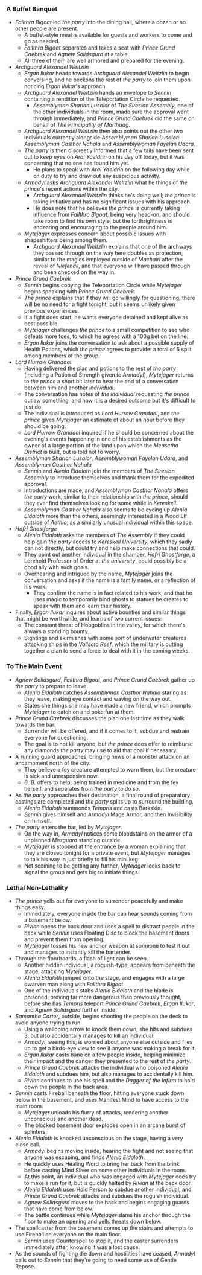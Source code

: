 ### A Buffet Banquet

* *Fallthra Bigoat* led *the party* into the dining hall, where a dozen or so other people are present.
  * A buffet-style meal is available for guests and workers to come and go as needed.
  * *Fallthra Bigoat* separates and takes a seat with *Prince Grund Caebrek* and *Agnew Solidsgurd* at a table.
  * All three of them are well armored and prepared for the evening.
* *Archguard Alexandel Weltzlin*
  * *Ergan Ilukar* heads towards *Archguard Alexandel Weltzlin* to begin conversing, and he beckons the rest of *the party* to join them upon noticing *Ergan Ilukar*'s approach.
  * *Archguard Alexandel Weltzlin* hands an envelope to *Sennin* containing a rendition of the Teleportation Circle he requested.
    * *Assemblyman Sharian Lusalor* of *The Siresian Assembly*, one of the other individuals in the room, made sure the approval went through immediately, and *Prince Grund Caebrek* did the same on behalf of *The Principality of Marthaag*.
  * *Archguard Alexandel Weltzlin* then also points out the other two individuals currently alongside *Assemblyman Sharian Lusalor*: *Assemblyman Casthor Nahala* and *Assemblywoman Fayelan Udara*.
  * *The party* is then discreetly informed that a few tails have been sent out to keep eyes on *Arai Yaeldrin* on his day off today, but it was concerning that no one has found him yet.
    * He plans to speak with *Arai Yaeldrin* on the following day while on duty to try and draw out any suspicious activity.
  * *Armadyl* asks *Archguard Alexandel Weltzlin* what he things of *the prince*'s recent actions within the city.
    * *Archguard Alexandel Weltzlin* thinks he's doing well; *the prince* is taking initiative and has no significant issues with his approach.
    * He does note that he believes *the prince* is currently taking influence from *Fallthra Bigoat*, being very head-on, and should take room to find his own style, but the forthrightness is endearing and encouraging to the people around him.
  * *Mytejager* expresses concern about possible issues with shapeshifters being among them.
    * *Archguard Alexandel Weltzlin* explains that one of the archways they passed through on the way here doubles as protection, similar to the magics employed outside of *Machairi* after the reveal of *Niefendil*, and that everyone will have passed through and been checked on the way in.
* *Prince Grund Caebrek*
  * *Sennin* begins copying the Teleportation Circle while *Mytejager* begins speaking with *Prince Grund Caebrek*.
  * *The prince* explains that if they will go willingly for questioning, there will be no need for a fight tonight, but it seems unlikely given previous experiences.
  * If a fight does start, he wants everyone detained and kept alive as best possible.
  * *Mytejager* challenges *the prince* to a small competition to see who defeats more foes, to which he agrees with a 100g bet on the line.
  * *Ergan Ilukar* joins the conversation to ask about a possible supply of Health Potions, which *the prince* agrees to provide: a total of 6 split among members of the group.
* *Lord Hurrow Grandaal*
  * Having delivered the plan and potions to the rest of *the party* (including a Potion of Strength given to *Armadyl*), *Mytejager* returns to *the prince* a short bit later to hear the end of a conversation between him and another *individual*.
  * The conversation has notes of *the individual* requesting *the prince* outlaw something, and how it is a desired outcome but it's difficult to just do.
  * The individual is introduced as *Lord Hurrow Grandaal*, and *the prince* gives *Mytejager* an estimate of about an hour before they should be going.
  * *Lord Hurrow Grandaal* inquired if he should be concerned about the evening's events happening in one of his establishments as the owner of a large portion of the land upon which the *Measctha District* is built, but is told not to worry.
* *Assemblyman Sharian Lusalor*, *Assemblywoman Fayelan Udara*, and *Assemblyman Casthor Nahala*
  * *Sennin* and *Alenia Eldaloth* join the members of *The Siresian Assembly* to introduce themselves and thank them for the expedited approval.
  * Introductions are made, and *Assemblyman Casthor Nahala* offers *the party* work, similar to their relationship with *the prince*, should they ever find themselves looking for some while in *Kereskell*.
  * *Assemblyman Casthor Nahala* also seems to be eyeing up *Alenia Eldaloth* more than the others, seemingly interested in a Wood Elf outside of *Aethia*, as a similarly unusual individual within this space.
* *Hofri Ghostforge*
  * *Alenia Eldaloth* asks the members of *The Assembly* if they could help gain *the party* access to *Kereskell University*, which they sadly can not directly, but could try and help make connections that could.
  * They point out another individual in the chamber, *Hofri Ghostforge*, a Lorehold Professor of Order at *the university*, could possibly be a good ally with such goals.
  * Overhearing and intrigued by the name, *Mytejager* joins the conversation and asks if the name is a family name, or a reflection of his work.
    * They confirm the name is in fact related to his work, and that he uses magic to temporarily bind ghosts to statues he creates to speak with them and learn their history.
* Finally, *Ergan Ilukar* inquires about active bounties and similar things that might be worthwhile, and learns of two current issues:
  * The constant threat of Hobgoblins in the valley, for which there's always a standing bounty.
  * Sightings and skirmishes with some sort of underwater creatures attacking ships in the *Vallsoto Reef*, which the military is putting together a plan to send a force to deal with it in the coming weeks.

### To The Main Event

* *Agnew Solidsgurd*, *Fallthra Bigoat*, and *Prince Grund Caebrek* gather up *the party* to prepare to leave.
  * *Alenia Eldaloth* catches *Assemblyman Casthor Nahala* staring as they leave, making eye contact and waving on the way out.
  * States she things she may have made a new friend, which prompts *Mytejager* to catch on and poke fun at them.
* *Prince Grund Caebrek* discusses the plan one last time as they walk towards the bar.
  * Surrender will be offered, and if it comes to it, subdue and restrain everyone for questioning.
  * The goal is to not kill anyone, but *the prince* does offer to reimburse any diamonds *the party* may use to aid that goal if necessary.
* A running guard approaches, bringing news of a monster attack on an encampment north of the city.
  * They believe a fey creature attempted to warn them, but the creature is sick and unresponsive now.
  * *B. B.* offers to help, being trained in medicine and from the fey herself, and separates from *the party* to do so.
* As *the party* approaches their destination, a final round of preparatory castings are completed and *the party* splits up to surround the building.
  * *Alenia Eldaloth* summonds *Tempris* and casts Barkskin.
  * *Sennin* gives himself and *Armadyl* Mage Armor, and then Invisibility on himself.
* *The party* enters the bar, led by *Mytejager*.
  * On the way in, *Armadyl* notices some bloodstains on the armor of a unplanned *Mistguard* standing outside.
  * *Mytejager* is stopped at the entrance by a woman explaining that they are closed tonight for a private event, but *Mytejager* manages to talk his way in just briefly to fill his mini keg.
  * Not seeming to be getting any further, *Mytejager* looks back to signal the group and gets big to initiate things.

### Lethal Non-Lethality

* *The prince* yells out for everyone to surrender peacefully and make things easy.
  * Immediately, everyone inside the bar can hear sounds coming from a basement below.
  * *Rivian* opens the back door and uses a spell to distract people in the back while *Sennin* uses Floating Disc to block the basement doors and prevent them from opening.
  * *Mytejager* tosses his new anchor weapon at someone to test it out and manages to instantly kill the bartender.
* Through the floorboards, a flash of light can be seen.
  * Another hidden individual, a roguish-type, appears from beneath the stage, attacking *Mytejager*.
  * *Alenia Eldaloth* jumped onto the stage, and engages with a large dwarven man along with *Fallthra Bigoat*.
  * One of the individuals stabs *Alenia Eldaloth* and the blade is poisoned, proving far more dangerous than previously thought, before she has *Tempris* teleport *Prince Grund Caebrek*, *Ergan Ilukar*, and *Agnew Solidsgurd* further inside.
* *Samantha Carter*, outside, begins shooting the people on the deck to avoid anyone trying to run.
  * Using a walloping arrow to knock them down, she hits and subdues 3, but also accidentally manages to kill an individual.
  * *Armadyl*, seeing this, is worried about anyone else outside and flies up to get a birds-eye view to see if anyone was making a break for it.
  * *Ergan Ilukar* casts bane on a few people inside, helping minimize their impact and the danger they presented to the rest of *the party*.
  * *Prince Grund Caebrek* attacks the individual who poisoned *Alenia Eldaloth* and subdues him, but also manages to accidentally kill him.
  * *Rivian* continues to use his spell and the *Dagger of the Infirm* to hold down the people in the back area.
* *Sennin* casts Fireball beneath the floor, hitting everyone stuck down below in the basement, and uses Manifest Mind to have access to the main room.
  * *Mytejager* unloads his flurry of attacks, rendering another unconscious and another dead.
  * The blocked basement door explodes open in an arcane burst of splinters.
* *Alenia Eldaloth* is knocked unconscious on the stage, having a very close call.
  * *Armadyl* begins moving inside, hearing the fight and not seeing that anyone was escaping, and finds *Alenia Eldaloth*.
  * He quickly uses Healing Word to bring her back from the brink before casting Mind Sliver on some other individuals in the room.
  * At this point, an individual who was engaged with *Mytejager* does try to make a run for it, but is quickly halted by *Rivian* at the back door.
  * *Alenia Eldaloth* uses Hold Person to subdue another individual, and *Prince Grund Caebrek* attacks and subdues the roguish individual.
  * *Agnew Solidsgurd* moves to the back and begins engaging guards that have come from below.
  * The battle continues while *Mytejager* slams his anchor through the floor to make an opening and yells threats down below.
* The spellcaster from the basement comes up the stairs and attempts to use Fireball on everyone on the main floor.
  * *Sennin* uses Counterspell to stop it, and the caster surrenders immediately after, knowing it was a lost cause.
* As the sounds of fighting die down and hostilities have ceased, *Armadyl* calls out to *Sennin* that they're going to need some use of Gentle Repose.
